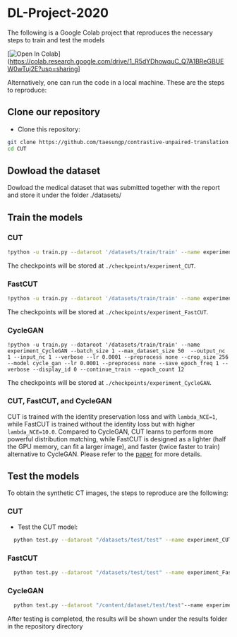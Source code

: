 # DL-Project-2020

The following is a Google Colab project that reproduces the necessary steps to train and test the models

[![Open In Colab](https://colab.research.google.com/assets/colab-badge.svg)](https://colab.research.google.com/drive/1_R5dYDhowquC_Q7A1BReGBUEW0wTuj2E?usp=sharing]

Alternatively, one can run the code in a local machine. These are the steps to reproduce:
## Clone our repository
- Clone this repository:
```bash
git clone https://github.com/taesungp/contrastive-unpaired-translation CUT
cd CUT
```

## Dowload the dataset
Dowload the medical dataset that was submitted together with the report and store it under the folder ./datasets/

## Train the models
### CUT
 ```bash
!python -u train.py --dataroot '/datasets/train/train' --name experiment_CUT --batch_size 1 --max_dataset_size 50  --output_nc 1 --input_nc 1 --verbose --lr 0.0001 --preprocess none --crop_size 256 --model cut --lr 0.0001 --preprocess none --save_epoch_freq 1 --verbose --display_id 0 --continue_train --epoch_count 12
 ```
 The checkpoints will be stored at `./checkpoints/experiment_CUT`.


### FastCUT
 ```bash
!python -u train.py --dataroot '/datasets/train/train' --name experiment_FastCUT  --batch_size 1 --max_dataset_size 50  --output_nc 1 --input_nc 1 --verbose --lr 0.0001 --preprocess none --crop_size 256 --model cut --mode FastCUT --lr 0.0001 --preprocess none --save_epoch_freq 1 --verbose --display_id 0 --continue_train --epoch_count 12
 ```
 The checkpoints will be stored at `./checkpoints/experiment_FastCUT`.

### CycleGAN
 ```
!python -u train.py --dataroot '/datasets/train/train' --name experiment_CycleGAN --batch_size 1 --max_dataset_size 50  --output_nc 1 --input_nc 1 --verbose --lr 0.0001 --preprocess none --crop_size 256 --model cycle_gan --lr 0.0001 --preprocess none --save_epoch_freq 1 --verbose --display_id 0 --continue_train --epoch_count 12
 ```
 The checkpoints will be stored at `./checkpoints/experiment_CycleGAN`.


### CUT, FastCUT, and CycleGAN
CUT is trained with the identity preservation loss and with `lambda_NCE=1`, while FastCUT is trained without the identity loss but with higher `lambda_NCE=10.0`. Compared to CycleGAN, CUT learns to perform more powerful distribution matching, while FastCUT is designed as a lighter (half the GPU memory, can fit a larger image), and faster (twice faster to train) 
alternative to CycleGAN. Please refer to the [paper](https://arxiv.org/abs/2007.15651) for more details.

## Test the models
To obtain the synthetic CT images, the steps to reproduce are the following:

### CUT

- Test the CUT model:
```bash
  python test.py --dataroot "/datasets/test/test" --name experiment_CUT --crop_size 512 --load_size 512 --num_threads 1 --no_flip  --output_nc 1 --input_nc 1  --model cut
```

### FastCUT

```bash
  python test.py --dataroot "/datasets/test/test" --name experiment_FastCUT --crop_size 512 --load_size 512 --num_threads 1 --no_flip  --output_nc 1 --input_nc 1  --model cut --mode FastCUT
```

### CycleGAN
```bash
  python test.py --dataroot "/content/dataset/test/test"--name experiment_CycleGAN --crop_size 512 --load_size 512 --num_threads 1 --no_flip  --output_nc 1 --input_nc 1  --model cycle_gan
  ```

After testing is completed, the results will be shown under the results folder in the repository directory
